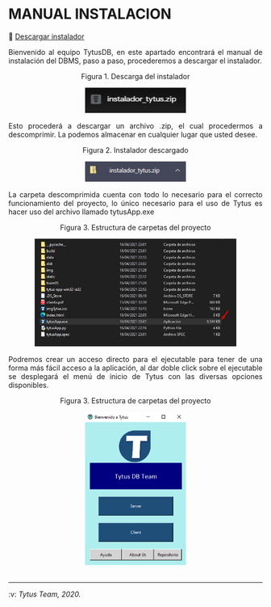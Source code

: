 # MANUAL INSTALACION
:beginner: [Descargar instalador](https://n9.cl/7d6j3)
<div style="text-align: justify"> 

Bienvenido al equipo TytusDB, en este apartado encontrará el manual de instalación del DBMS, paso a paso, procederemos a descargar el instalador.



<div align="center">
     <p align="center">
        Figura 1. Descarga del instalador
     </p>
     <img src="./Documentation/inst_1.png" height= "50px"  width="200px">
</div>

Esto procederá a descargar un archivo .zip, el cual procedermos a descomprimir. La podemos almacenar en cualquier lugar que usted desee.

<div align="center">
     <p align="center">
        Figura 2. Instalador descargado
     </p>
     <img src="./Documentation/inst_2.png" height= "40px"  width="200px">
</div>

 La carpeta descomprimida cuenta con todo lo necesario para el correcto funcionamiento del proyecto, lo único necesario para el uso de Tytus es hacer uso del archivo llamado tytusApp.exe

<div align="center">
     <p align="center">
        Figura 3. Estructura de carpetas del proyecto
     </p>
     <img src="./Documentation/inst_3.png" height= auto  width="400px">
</div>

 Podremos crear un acceso directo para el ejecutable para tener de una forma más fácil acceso a la aplicación, al dar doble click sobre el ejecutable se desplegará el menú de inicio de Tytus con las diversas opciones disponibles.

<div align="center">
     <p align="center">
        Figura 3. Estructura de carpetas del proyecto
     </p>
     <img src="./Documentation/inst_4.png" height= auto  width="200px">
</div>

</div>
<footer>
<br>
<hr>
:v: <i>Tytus Team, 2020. </i>
</footer>

